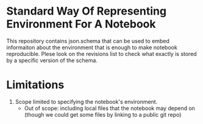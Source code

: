 # Standard Way Of Representing Environment For A Notebook
This repository contains json.schema that can be used to embed informaiton about the environment that is enough to make notebook reproducible. Plese look on the revisions list to check what exactly is stored by a specific version of the schema.

# Limitations 

1. Scope limited to specifying the notebook's environment.  
    * Out of scope: including local files that the notebook may depend on (though we could get some files by linking to a public git repo)
